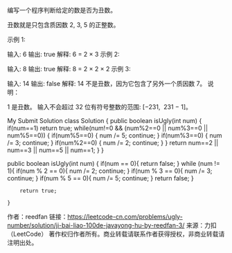 编写一个程序判断给定的数是否为丑数。

丑数就是只包含质因数 2, 3, 5 的正整数。

示例 1:

输入: 6
输出: true
解释: 6 = 2 × 3
示例 2:

输入: 8
输出: true
解释: 8 = 2 × 2 × 2
示例 3:

输入: 14
输出: false 
解释: 14 不是丑数，因为它包含了另外一个质因数 7。
说明：

1 是丑数。
输入不会超过 32 位有符号整数的范围: [−231,  231 − 1]。


My Submit Solution
class Solution {
    public boolean isUgly(int num) {
        if(num==1) return true;
        while(num!=0 && (num%2==0 || num%3==0 || num%5==0)) {
            if(num%5==0) {
                num /= 5;
                continue;
            }
            if(num%3==0) {
                num /= 3;
                continue;
            }
            if(num%2==0) {
                num /= 2;
                continue;
            }
        }
        return num==2 || num==3 || num==5 || num==1;
    }
}


public boolean isUgly(int num) {
        if(num == 0){
            return false;
        }
        while (num != 1){
            if(num % 2 == 0){
                num /= 2;
                continue;
            }
            if(num % 3 == 0){
                num /= 3;
                continue;
            }
            if(num % 5 == 0){
                num /= 5;
                continue;
            }
            return false;
        }

        return true;
        
    }

作者：reedfan
链接：https://leetcode-cn.com/problems/ugly-number/solution/ji-bai-liao-100de-javayong-hu-by-reedfan-3/
来源：力扣（LeetCode）
著作权归作者所有。商业转载请联系作者获得授权，非商业转载请注明出处。